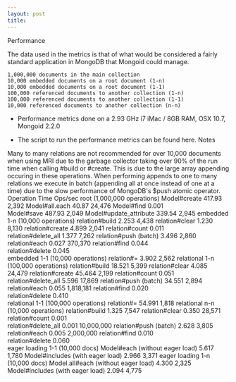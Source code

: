 ```yaml
---
layout: post
title: 
---
```


Performance

The data used in the metrics is that of what would be considered a fairly standard application in MongoDB that Mongoid could manage.

    1,000,000 documents in the main collection
    10,000 embedded documents on a root document (1-n)
    10,000 embedded documents on a root document (1-1)
    100,000 referenced documents to another collection (1-n)
    100,000 referenced documents to another collection (1-1)
    10,000 referenced documents to another collection (n-n)

* Performance metrics done on a 2.93 GHz i7 iMac / 8GB RAM, OSX 10.7, Mongoid 2.2.0

* The script to run the performance metrics can be found here.
Notes

Many to many relations are not recommended for over 10,000 documents when using MRI due to the garbage collector taking over 90% of the run time when calling #build or #create. This is due to the large array appending occuring in these operations.
	When performing appends to one to many relations we execute in batch (appending all at once instead of one at a time) due to the slow performance of MongoDB's $push atomic operator.
Operation 	Time 	Ops/sec
root (1,000,000 operations)
Model#create 	417.93 	2,392
Model#all.each 	40.87 	24,476
Model#find 	0.001 	
Model#save 	487.93 	2,049
Model#update_attribute 	339.54 	2,945
embedded 1-n (10,000 operations)
relation#build 	2.253 	4,438
relation#clear 	1.230 	8,130
relation#create 	4.899 	2,041
relation#count 	0.011 	
relation#delete_all 	1.377 	7,262
relation#push (batch) 	3.496 	2,860
relation#each 	0.027 	370,370
relation#find 	0.044 	
relation#delete 	0.045 	
embedded 1-1 (10,000 operations)
relation#= 	3.902 	2,562
relational 1-n (100,000 operations)
relation#build 	18.521 	5,399
relation#clear 	4.085 	24,479
relation#create 	45.464 	2,199
relation#count 	0.051 	
relation#delete_all 	5.596 	17,869
relation#push (batch) 	34.551 	2,894
relation#each 	0.055 	1,818,181
relation#find 	0.020 	
relation#delete 	0.410 	
relational 1-1 (100,000 operations)
relation#= 	54.991 	1,818
relational n-n (10,000 operations)
relation#build 	1.325 	7,547
relation#clear 	0.350 	28,571
relation#count 	0.001 	
relation#delete_all 	0.001 	10,000,000
relation#push (batch) 	2.628 	3,805
relation#each 	0.005 	2,000,000
relation#find 	0.010 	
relation#delete 	0.060 	
eager loading 1-1 (10,000 docs)
Model#each (without eager load) 	5.617 	1,780
Model#includes (with eager load) 	2.966 	3,371
eager loading 1-n (10,000 docs)
Model.all#each (without eager load) 	4.300 	2,325
Model#includes (with eager load) 	2.094 	4,775

